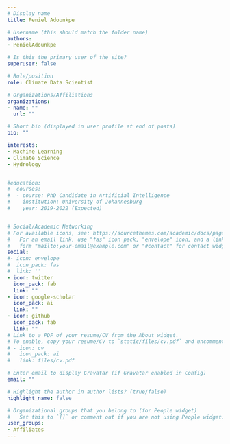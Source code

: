 ```yaml
---
# Display name
title: Peniel Adounkpe

# Username (this should match the folder name)
authors:
- PenielAdounkpe

# Is this the primary user of the site?
superuser: false

# Role/position
role: Climate Data Scientist

# Organizations/Affiliations
organizations:
- name: ""
  url: ""

# Short bio (displayed in user profile at end of posts)
bio: ""

interests:
- Machine Learning
- Climate Science
- Hydrology


#education:
#  courses:
#  - course: PhD Candidate in Artificial Intelligence
#    institution: University of Johannesburg
#    year: 2019-2022 (Expected)


# Social/Academic Networking
# For available icons, see: https://sourcethemes.com/academic/docs/page-builder/#icons
#   For an email link, use "fas" icon pack, "envelope" icon, and a link in the
#   form "mailto:your-email@example.com" or "#contact" for contact widget.
social:
#- icon: envelope
#  icon_pack: fas
#  link: ''
- icon: twitter
  icon_pack: fab
  link: ""
- icon: google-scholar
  icon_pack: ai
  link: ""
- icon: github
  icon_pack: fab
  link: ""
# Link to a PDF of your resume/CV from the About widget.
# To enable, copy your resume/CV to `static/files/cv.pdf` and uncomment the lines below.
# - icon: cv
#   icon_pack: ai
#   link: files/cv.pdf

# Enter email to display Gravatar (if Gravatar enabled in Config)
email: ""

# Highlight the author in author lists? (true/false)
highlight_name: false

# Organizational groups that you belong to (for People widget)
#   Set this to `[]` or comment out if you are not using People widget.
user_groups:
- Affiliates
---
```

